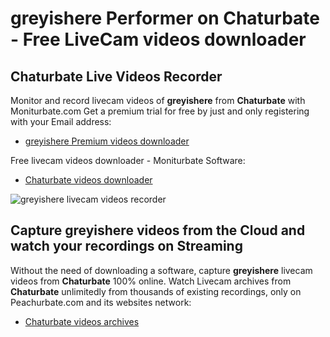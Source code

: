 # greyishere Performer on Chaturbate - Free LiveCam videos downloader

## Chaturbate Live Videos Recorder

Monitor and record livecam videos of **greyishere** from **Chaturbate** with Moniturbate.com
Get a premium trial for free by just and only registering with your Email address:
* [greyishere Premium videos downloader](https://moniturbate.com/request-demo-licence-key.html)

Free livecam videos downloader - Moniturbate Software:
* [Chaturbate videos downloader](https://moniturbate.com/moniturbate-download-software.html)

![greyishere livecam videos recorder](https://peachurnet.com/templates/moniturbate-software.png)


## Capture greyishere videos from the Cloud and watch your recordings on Streaming

Without the need of downloading a software, capture **greyishere** livecam videos from **Chaturbate** 100% online.
Watch Livecam archives from **Chaturbate** unlimitedly from thousands of existing recordings, only on Peachurbate.com and its websites network:
* [Chaturbate videos archives](https://peachurnet.com/)
